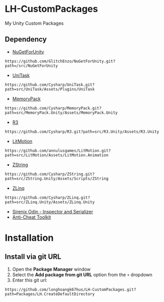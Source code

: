 # LH-CustomPackages
My Unity Custom Packages
## Dependency
- [NuGetForUnity](https://github.com/GlitchEnzo/NuGetForUnity)
```
https://github.com/GlitchEnzo/NuGetForUnity.git?path=/src/NuGetForUnity
```
- [UniTask](https://github.com/Cysharp/UniTask)
```
https://github.com/Cysharp/UniTask.git?path=src/UniTask/Assets/Plugins/UniTask
```
- [MemoryPack](https://github.com/Cysharp/MemoryPack)
```
https://github.com/Cysharp/MemoryPack.git?path=src/MemoryPack.Unity/Assets/MemoryPack.Unity
```
- [R3](https://github.com/Cysharp/R3)
```
https://github.com/Cysharp/R3.git?path=src/R3.Unity/Assets/R3.Unity
```
- [LitMotion](https://github.com/annulusgames/LitMotion)
```
https://github.com/annulusgames/LitMotion.git?path=src/LitMotion/Assets/LitMotion.Animation
```
- [ZString](https://github.com/Cysharp/ZString)
```
https://github.com/Cysharp/ZString.git?path=src/ZString.Unity/Assets/Scripts/ZString
```
- [ZLinq](https://github.com/Cysharp/ZLinq?tab=readme-ov-file#unity)
```
https://github.com/Cysharp/ZLinq.git?path=src/ZLinq.Unity/Assets/ZLinq.Unity
```
- [Sirenix Odin - Inspector and Serializer](https://assetstore.unity.com/packages/tools/utilities/odin-inspector-and-serializer-89041)
- [Anti-Cheat Toolkit](https://assetstore.unity.com/packages/tools/utilities/anti-cheat-toolkit-2023-202695)
# Installation
## Install via git URL
1. Open the **Package Manager** window
2. Select the **Add package from git URL** option from the `+` dropdown
3. Enter this git url:
```
https://github.com/longhoangk67hus/LH-CustomPackages.git?path=Packages/LH.CreateDefaultDirectory
```
